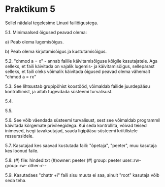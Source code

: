 # Praktikum 5
Sellel nädalal tegelesime Linuxi failiõigustega.

5.1. Minimaalsed õigused peavad olema:

a) Peab olema lugemisõigus.

b) Peab olema kirjutamisõigus ja kustutamisõigus.

5.2. "chmod a = x" - annab failile käivitamisõiguse kõigile kasutajatele. Aga selleks, et faili käivitada on vajalik lugemis- ja käivitamisõigus, sellepärast selleks, et faili oleks võimalik käivitada õigused peavad olema vähemalt "chmod a = rx"

5.3. See lihtsustab grupipõhist koostööd, võimaldab failide juurdepääsu kontrollimist, ja aitab tugevdada süsteemi turvalisust.

5.4. 

5.5.

5.6. See võib väendada süsteemi turvalisust, sest see võimaldab programmil käivitada kõrgemate privileegidega. Kui seda kontrollita, võivad teised inimesed, isegi tavaksutajad, saada ligipääsu süsteemi kriitilistele ressurssidele.

5.7. Kasutajad kes saavad kustutada faili: "õpetaja", "peeter", muu kasutaja kes loonud faile.

5.8. 
(#) file: hinded.txt
(#)owner: peeter
(#) group: peeter
user::rw-
group::rw-
other::r--


5.9. Kasutadaes "chattr +i" faili sisu muuta ei saa, ainult "root" kasutaja võib seda teha.
